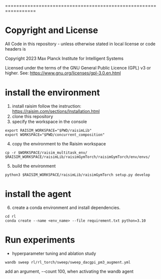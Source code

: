 =================================================================

# Copyright and License

All Code in this repository - unless otherwise stated in local license or code headers is

Copyright 2023 Max Planck Institute for Intelligent Systems

Licensed under the terms of the GNU General Public Licence (GPL) v3 or higher.
See: https://www.gnu.org/licenses/gpl-3.0.en.html



# install the environment
1. install raisim follow the instruction: https://raisim.com/sections/Installation.html
2. clone this repository 
3. specify the workspace in the console
```console
export RAISIM_WORKSPACE="$PWD/raisimLib"
export WORKSPACE="$PWD/concurrent_composition"
```

4. copy the environment to the Raisim workspace
```console
cp -r $WORKSPACE/raisim_multitask_env/ $RAISIM_WORKSPACE/raisimLib/raisimGymTorch/raisimGymTorch/env/envs/
```

5. build the environment 
```console
python3 $RAISIM_WORKSPACE/raisimLib/raisimGymTorch setup.py develop
```


# install the agent
6. create a conda environment and install dependencies. 
```console
cd rl
conda create --name <env_name> --file requirement.txt python=3.10
```


# Run experiments
- hyperparameter tuning and ablation study 
```console
wandb sweep rl/rl_torch/sweep/sweep_dacgpi_pm3_augment.yml 
```
add an argument, --count 100, when activating the wandb agent 


